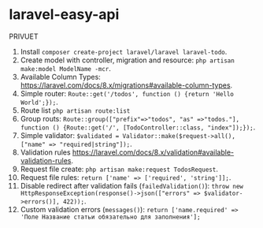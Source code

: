 # laravel-easy-api
PRIVUET


1. Install `composer create-project laravel/laravel laravel-todo`.
2. Create model with controller, migration and resource: `php artisan make:model ModelName -mcr`.
3. Available Column Types: https://laravel.com/docs/8.x/migrations#available-column-types.
4. Simple router: `Route::get('/todos', function () {return 'Hello World';});`.
5. Route list `php artisan route:list `
6. Group routs: `Route::group(["prefix"=>"todos", "as" =>"todos."], function () {Route::get('/', [TodoController::class, "index"]);});`.
7. Simple validator: `$validated = Validator::make($request->all(), ["name" => "required|string"]);`.
8. Validation rules https://laravel.com/docs/8.x/validation#available-validation-rules.
9. Request file create: `php artisan make:request TodosRequest`.
10. Request file rules: `return ['name' => ['required', 'string']];`.
11. Disable redirect after validation fails (`failedValidation()`): `throw new HttpResponseException(response()->json(["errors" => $validator->errors()], 422));`.
12. Custom validation errors (`messages()`): `return ['name.required' => 'Поле Название статьи обязательно для заполнения'];`
